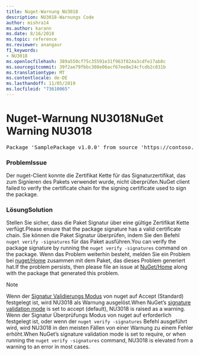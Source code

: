 ```yaml
---
title: Nuget-Warnung NU3018
description: NU3018-Warnungs Code
author: mishra14
ms.author: karann
ms.date: 8/16/2018
ms.topic: reference
ms.reviewer: anangaur
f1_keywords:
- NU3018
ms.openlocfilehash: 389a550cf75c35591e31f963f824a3cdfe17ab8c
ms.sourcegitcommit: 39f2ae79fbbc308e06acf67ee8e24cfcdb2c831b
ms.translationtype: MT
ms.contentlocale: de-DE
ms.lasthandoff: 11/05/2019
ms.locfileid: "73610065"
---
```

# <a name="nuget-warning-nu3018"></a><span data-ttu-id="8f533-103">Nuget-Warnung NU3018</span><span class="sxs-lookup"><span data-stu-id="8f533-103">NuGet Warning NU3018</span></span>

<pre>Package 'SamplePackage v1.0.0' from source 'https://contoso.com/index.json': The primary signature found a chain building issue: A certificate chain processed, but terminated in a root certificate which is not trusted by the trust provider.</pre>

### <a name="issue"></a><span data-ttu-id="8f533-104">Problem</span><span class="sxs-lookup"><span data-stu-id="8f533-104">Issue</span></span>

<span data-ttu-id="8f533-105">Der nuget-Client konnte die Zertifikat Kette für das Signaturzertifikat, das zum Signieren des Pakets verwendet wurde, nicht überprüfen.</span><span class="sxs-lookup"><span data-stu-id="8f533-105">NuGet client failed to verify the certificate chain for the signing certificate used to sign the package.</span></span>


### <a name="solution"></a><span data-ttu-id="8f533-106">Lösung</span><span class="sxs-lookup"><span data-stu-id="8f533-106">Solution</span></span>

<span data-ttu-id="8f533-107">Stellen Sie sicher, dass die Paket Signatur über eine gültige Zertifikat Kette verfügt.</span><span class="sxs-lookup"><span data-stu-id="8f533-107">Please ensure that the package signature has a valid certificate chain.</span></span> <span data-ttu-id="8f533-108">Sie können die Paket Signatur überprüfen, indem Sie den Befehl `nuget verify -signatures` für das Paket ausführen.</span><span class="sxs-lookup"><span data-stu-id="8f533-108">You can verify the package signature by running the `nuget verify -signatures` command on the package.</span></span> <span data-ttu-id="8f533-109">Wenn das Problem weiterhin besteht, melden Sie ein Problem bei [nuget/Home](https://github.com/NuGet/Home/issues) zusammen mit dem Paket, das dieses Problem generiert hat.</span><span class="sxs-lookup"><span data-stu-id="8f533-109">If the problem persists, then please file an issue at [NuGet/Home](https://github.com/NuGet/Home/issues) along with the package that generated this problem.</span></span>


> [!Note]
> <span data-ttu-id="8f533-110">Wenn der [Signatur Validierungs Modus](https://docs.microsoft.com/nuget/consume-packages/installing-signed-packages#configure-package-signature-requirements) von nuget auf Accept (Standard) festgelegt ist, wird NU3018 als Warnung ausgelöst.</span><span class="sxs-lookup"><span data-stu-id="8f533-110">When NuGet’s [signature validation mode](https://docs.microsoft.com/nuget/consume-packages/installing-signed-packages#configure-package-signature-requirements) is set to accept (default), NU3018 is raised as a warning.</span></span> <span data-ttu-id="8f533-111">Wenn der Signatur Überprüfungs Modus von nuget auf erforderlich festgelegt ist, oder wenn der `nuget verify -signatures` Befehl ausgeführt wird, wird NU3018 in den meisten Fällen von einer Warnung zu einem Fehler erhöht.</span><span class="sxs-lookup"><span data-stu-id="8f533-111">When NuGet’s signature validation mode is set to require, or when running the `nuget verify -signatures` command, NU3018 is elevated from a warning to an error in most cases.</span></span> 